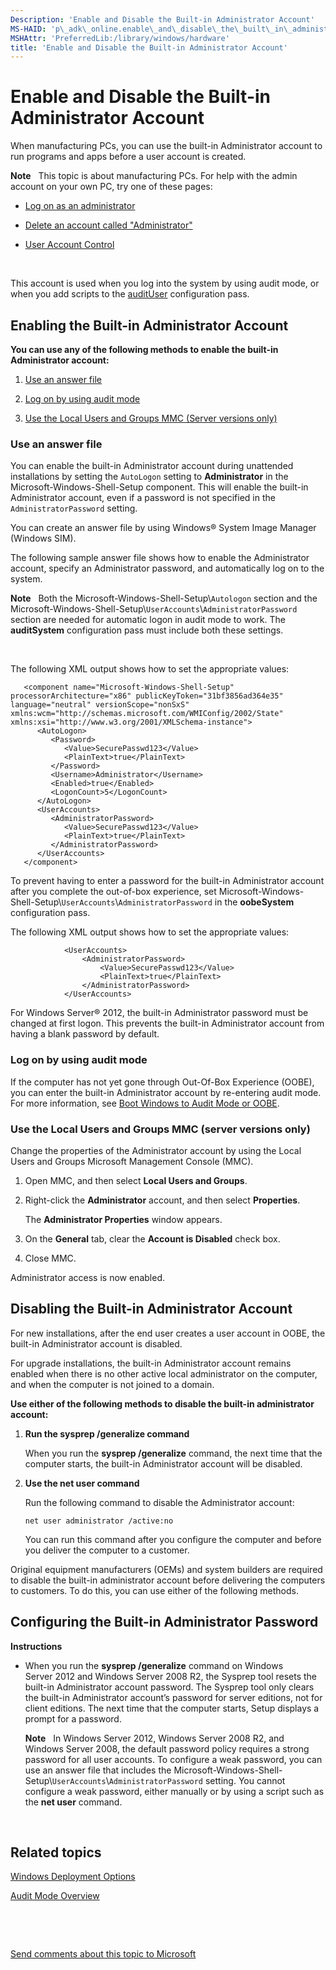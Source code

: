 ```yaml
---
Description: 'Enable and Disable the Built-in Administrator Account'
MS-HAID: 'p\_adk\_online.enable\_and\_disable\_the\_built\_in\_administrator\_account'
MSHAttr: 'PreferredLib:/library/windows/hardware'
title: 'Enable and Disable the Built-in Administrator Account'
---
```


# Enable and Disable the Built-in Administrator Account


When manufacturing PCs, you can use the built-in Administrator account to run programs and apps before a user account is created.

**Note**  
This topic is about manufacturing PCs. For help with the admin account on your own PC, try one of these pages:

-   [Log on as an administrator](http://go.microsoft.com/fwlink/?LinkId=506857)

-   [Delete an account called "Administrator"](http://go.microsoft.com/fwlink/?LinkId=506858)

-   [User Account Control](http://go.microsoft.com/fwlink/?LinkId=277139)

 

This account is used when you log into the system by using audit mode, or when you add scripts to the [auditUser](audituser.md) configuration pass.

## <span id="Enabling_the_Built-in_Administrator_Account"></span><span id="enabling_the_built-in_administrator_account"></span><span id="ENABLING_THE_BUILT-IN_ADMINISTRATOR_ACCOUNT"></span>Enabling the Built-in Administrator Account


**You can use any of the following methods to enable the built-in Administrator account:**

1.  [Use an answer file](#useananswerfile)

2.  [Log on by using audit mode](#logonusingauditmode)

3.  [Use the Local Users and Groups MMC (Server versions only)](#usemmcconsole)

### <span id="UseAnAnswerFile"></span><span id="useananswerfile"></span><span id="USEANANSWERFILE"></span>Use an answer file

You can enable the built-in Administrator account during unattended installations by setting the `AutoLogon` setting to **Administrator** in the Microsoft-Windows-Shell-Setup component. This will enable the built-in Administrator account, even if a password is not specified in the `AdministratorPassword` setting.

You can create an answer file by using Windows® System Image Manager (Windows SIM).

The following sample answer file shows how to enable the Administrator account, specify an Administrator password, and automatically log on to the system.

**Note**  
Both the Microsoft-Windows-Shell-Setup\\`Autologon` section and the Microsoft-Windows-Shell-Setup\\`UserAccounts`\\`AdministratorPassword` section are needed for automatic logon in audit mode to work. The **auditSystem** configuration pass must include both these settings.

 

The following XML output shows how to set the appropriate values:

``` syntax
   <component name="Microsoft-Windows-Shell-Setup" processorArchitecture="x86" publicKeyToken="31bf3856ad364e35" language="neutral" versionScope="nonSxS" xmlns:wcm="http://schemas.microsoft.com/WMIConfig/2002/State" xmlns:xsi="http://www.w3.org/2001/XMLSchema-instance">
      <AutoLogon>
         <Password>
            <Value>SecurePasswd123</Value> 
            <PlainText>true</PlainText> 
         </Password>
         <Username>Administrator</Username> 
         <Enabled>true</Enabled> 
         <LogonCount>5</LogonCount> 
      </AutoLogon>
      <UserAccounts>
         <AdministratorPassword>
            <Value>SecurePasswd123</Value> 
            <PlainText>true</PlainText> 
         </AdministratorPassword>
      </UserAccounts>
   </component>
```

To prevent having to enter a password for the built-in Administrator account after you complete the out-of-box experience, set Microsoft-Windows-Shell-Setup\\`UserAccounts`\\`AdministratorPassword` in the **oobeSystem** configuration pass.

The following XML output shows how to set the appropriate values:

``` syntax
            <UserAccounts>
                <AdministratorPassword>
                    <Value>SecurePasswd123</Value>
                    <PlainText>true</PlainText>
                </AdministratorPassword>
            </UserAccounts>
```

For Windows Server® 2012, the built-in Administrator password must be changed at first logon. This prevents the built-in Administrator account from having a blank password by default.

### <span id="LogOnUsingAuditMode"></span><span id="logonusingauditmode"></span><span id="LOGONUSINGAUDITMODE"></span>Log on by using audit mode

If the computer has not yet gone through Out-Of-Box Experience (OOBE), you can enter the built-in Administrator account by re-entering audit mode. For more information, see [Boot Windows to Audit Mode or OOBE](boot-windows-to-audit-mode-or-oobe.md).

### <span id="UseMMCConsole"></span><span id="usemmcconsole"></span><span id="USEMMCCONSOLE"></span>Use the Local Users and Groups MMC (server versions only)

Change the properties of the Administrator account by using the Local Users and Groups Microsoft Management Console (MMC).

1.  Open MMC, and then select **Local Users and Groups**.

2.  Right-click the **Administrator** account, and then select **Properties**.

    The **Administrator Properties** window appears.

3.  On the **General** tab, clear the **Account is Disabled** check box.

4.  Close MMC.

Administrator access is now enabled.

## <span id="Disabling_the_Built-in_Administrator_Account"></span><span id="disabling_the_built-in_administrator_account"></span><span id="DISABLING_THE_BUILT-IN_ADMINISTRATOR_ACCOUNT"></span>Disabling the Built-in Administrator Account


For new installations, after the end user creates a user account in OOBE, the built-in Administrator account is disabled.

For upgrade installations, the built-in Administrator account remains enabled when there is no other active local administrator on the computer, and when the computer is not joined to a domain.

**Use either of the following methods to disable the built-in administrator account:**

1.  **Run the sysprep /generalize command**

    When you run the **sysprep /generalize** command, the next time that the computer starts, the built-in Administrator account will be disabled.

2.  **Use the net user command**

    Run the following command to disable the Administrator account:

    ``` syntax
    net user administrator /active:no
    ```

    You can run this command after you configure the computer and before you deliver the computer to a customer.

Original equipment manufacturers (OEMs) and system builders are required to disable the built-in administrator account before delivering the computers to customers. To do this, you can use either of the following methods.

## <span id="Configuring_the_Built-in_Administrator_Password"></span><span id="configuring_the_built-in_administrator_password"></span><span id="CONFIGURING_THE_BUILT-IN_ADMINISTRATOR_PASSWORD"></span>Configuring the Built-in Administrator Password


**Instructions**

-   When you run the **sysprep /generalize** command on Windows Server 2012 and Windows Server 2008 R2, the Sysprep tool resets the built-in Administrator account password. The Sysprep tool only clears the built-in Administrator account’s password for server editions, not for client editions. The next time that the computer starts, Setup displays a prompt for a password.

    **Note**  
    In Windows Server 2012, Windows Server 2008 R2, and Windows Server 2008, the default password policy requires a strong password for all user accounts. To configure a weak password, you can use an answer file that includes the Microsoft-Windows-Shell-Setup\\`UserAccounts`\\`AdministratorPassword` setting. You cannot configure a weak password, either manually or by using a script such as the **net user** command.

     

## <span id="related_topics"></span>Related topics


[Windows Deployment Options](windows-deployment-options.md)

[Audit Mode Overview](audit-mode-overview.md)

 

 

[Send comments about this topic to Microsoft](mailto:wsddocfb@microsoft.com?subject=Documentation%20feedback%20%5Bp_adk_online\p_adk_online%5D:%20Enable%20and%20Disable%20the%20Built-in%20Administrator%20Account%20%20RELEASE:%20%284/11/2016%29&body=%0A%0APRIVACY%20STATEMENT%0A%0AWe%20use%20your%20feedback%20to%20improve%20the%20documentation.%20We%20don't%20use%20your%20email%20address%20for%20any%20other%20purpose,%20and%20we'll%20remove%20your%20email%20address%20from%20our%20system%20after%20the%20issue%20that%20you're%20reporting%20is%20fixed.%20While%20we're%20working%20to%20fix%20this%20issue,%20we%20might%20send%20you%20an%20email%20message%20to%20ask%20for%20more%20info.%20Later,%20we%20might%20also%20send%20you%20an%20email%20message%20to%20let%20you%20know%20that%20we've%20addressed%20your%20feedback.%0A%0AFor%20more%20info%20about%20Microsoft's%20privacy%20policy,%20see%20http://privacy.microsoft.com/default.aspx. "Send comments about this topic to Microsoft")





